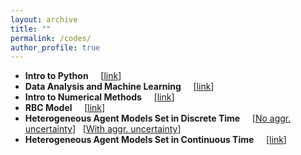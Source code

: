 ```yaml
---
layout: archive
title: ""
permalink: /codes/
author_profile: true
---
```


- **Intro to Python** &nbsp; &nbsp; [[link](https://github.com/jbduarte/SPGE_Numerical_Course/tree/master/Day1-Intro%20to%20Python)]
- **Data Analysis and Machine Learning** &nbsp; &nbsp; [[link](https://github.com/jbduarte/SPGE_Numerical_Course/tree/master/Day3-Data%20Analysis)]
- **Intro to Numerical Methods** &nbsp; &nbsp; [[link](https://github.com/jbduarte/SPGE_Numerical_Course/tree/master/Day2-Numerical%20Methods)]
- **RBC Model** &nbsp; &nbsp; [[link](https://github.com/jbduarte/Advanced_Macro/blob/master/Week%203-%20Dynamic%20Programming/14_Solving_rational_expectations_models.ipynb)]
- **Heterogeneous Agent Models Set in Discrete Time** &nbsp; &nbsp; [[No aggr. uncertainty](https://github.com/jbduarte/Advanced_Macro/blob/master/Week%203-%20Dynamic%20Programming/14_Solving_rational_expectations_models.ipynb])] &nbsp; [[With aggr. uncertainty](https://github.com/jbduarte/Advanced_Macro/tree/master/Week%205-%20Aggregate%20Uncertainty)]
- **Heterogeneous Agent Models Set in Continuous Time** &nbsp; &nbsp; [[link](https://github.com/jbduarte/Numerical_Continuous_Time)]



